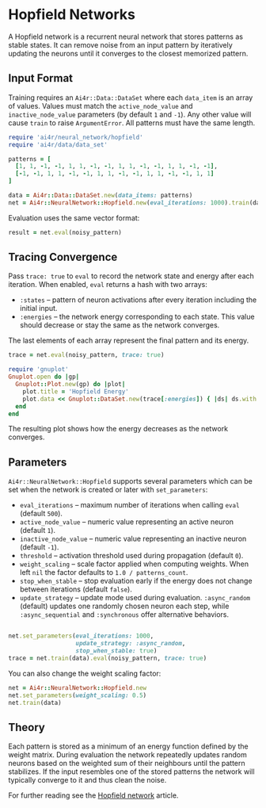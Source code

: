 # Hopfield Networks

A Hopfield network is a recurrent neural network that stores patterns as stable states. It can remove noise from an input pattern by iteratively updating the neurons until it converges to the closest memorized pattern.

## Input Format

Training requires an `Ai4r::Data::DataSet` where each `data_item` is an array of values. Values must match the `active_node_value` and `inactive_node_value` parameters (by default `1` and `-1`). Any other value will cause `train` to raise `ArgumentError`. All patterns must have the same length.

```ruby
require 'ai4r/neural_network/hopfield'
require 'ai4r/data/data_set'

patterns = [
  [1, 1, -1, -1, 1, 1, -1, -1, 1, 1, -1, -1, 1, 1, -1, -1],
  [-1, -1, 1, 1, -1, -1, 1, 1, -1, -1, 1, 1, -1, -1, 1, 1]
]

data = Ai4r::Data::DataSet.new(data_items: patterns)
net = Ai4r::NeuralNetwork::Hopfield.new(eval_iterations: 1000).train(data)
```

Evaluation uses the same vector format:

```ruby
result = net.eval(noisy_pattern)
```

## Tracing Convergence

Pass `trace: true` to `eval` to record the network state and energy after each
iteration. When enabled, `eval` returns a hash with two arrays:

* `:states` – pattern of neuron activations after every iteration including the
  initial input.
* `:energies` – the network energy corresponding to each state. This value
  should decrease or stay the same as the network converges.

The last elements of each array represent the final pattern and its energy.

```ruby
trace = net.eval(noisy_pattern, trace: true)

require 'gnuplot'
Gnuplot.open do |gp|
  Gnuplot::Plot.new(gp) do |plot|
    plot.title = 'Hopfield Energy'
    plot.data << Gnuplot::DataSet.new(trace[:energies]) { |ds| ds.with = 'lines' }
  end
end
```

The resulting plot shows how the energy decreases as the network converges.

## Parameters

`Ai4r::NeuralNetwork::Hopfield` supports several parameters which can be set when the network is created or later with `set_parameters`:

* `eval_iterations` – maximum number of iterations when calling `eval` (default `500`).
* `active_node_value` – numeric value representing an active neuron (default `1`).
* `inactive_node_value` – numeric value representing an inactive neuron (default `-1`).
* `threshold` – activation threshold used during propagation (default `0`).
* `weight_scaling` – scale factor applied when computing weights. When left `nil` the factor defaults to `1.0 / patterns_count`.
* `stop_when_stable` – stop evaluation early if the energy does not change between iterations (default `false`).
* `update_strategy` – update mode used during evaluation. `:async_random` (default) updates one randomly chosen neuron each step, while
  `:async_sequential` and `:synchronous` offer alternative behaviors.

```ruby

net.set_parameters(eval_iterations: 1000,
                   update_strategy: :async_random,
                   stop_when_stable: true)
trace = net.train(data).eval(noisy_pattern, trace: true)

```

You can also change the weight scaling factor:


```ruby
net = Ai4r::NeuralNetwork::Hopfield.new
net.set_parameters(weight_scaling: 0.5)
net.train(data)
```

## Theory

Each pattern is stored as a minimum of an energy function defined by the weight matrix. During evaluation the network repeatedly updates random neurons based on the weighted sum of their neighbours until the pattern stabilizes. If the input resembles one of the stored patterns the network will typically converge to it and thus clean the noise.

For further reading see the [Hopfield network](https://en.wikipedia.org/wiki/Hopfield_network) article.
